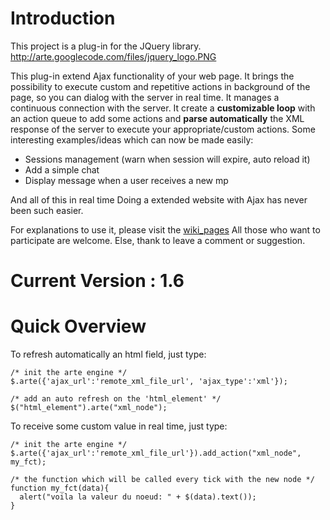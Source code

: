 # Introduction #
This project is a plug-in for the JQuery library. http://arte.googlecode.com/files/jquery_logo.PNG

This plug-in extend Ajax functionality of your web page. It brings the possibility to execute custom and repetitive actions in background of the page, so you can dialog with the server in real time.
It manages a continuous connection with the server. It create a **customizable loop** with an action queue to add some actions and **parse automatically** the XML response of the server to execute your appropriate/custom actions.
Some interesting examples/ideas which can now be made easily:

  * Sessions management (warn when session will expire, auto reload it)
  * Add a simple chat
  * Display message when a user receives a new mp

And all of this in real time
Doing a extended website with Ajax has never been such easier.

For explanations to use it, please visit the [wiki\_pages](http://code.google.com/p/arte/wiki/Index)
All those who want to participate are welcome. Else, thank to leave a comment or suggestion.

# Current Version : 1.6 #

# Quick Overview #
To refresh automatically an html field, just type:
```
/* init the arte engine */
$.arte({'ajax_url':'remote_xml_file_url', 'ajax_type':'xml'});

/* add an auto refresh on the 'html_element' */
$("html_element").arte("xml_node");
```

To receive some custom value in real time, just type:
```
/* init the arte engine */
$.arte({'ajax_url':'remote_xml_file_url'}).add_action("xml_node", my_fct);

/* the function which will be called every tick with the new node */
function my_fct(data){
  alert("voila la valeur du noeud: " + $(data).text());
}
```